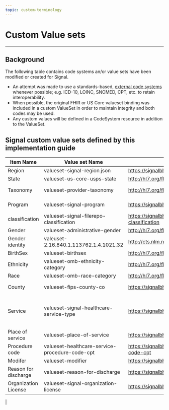 ```yaml
---
topic: custom-terminology
---
```


# Custom Value sets

---

## Background

The following table contains code systems an/or value sets have been modified or created for Signal. 
- An attempt was made to use a standards-based, [external code systems](https://www.hl7.org/fhir/terminologies-systems.html#external) whenever possible; e.g. ICD-10, LOINC, SNOMED, CPT, etc. to retain interoperability.
- When possible, the original FHIR or US Core valueset binding was included in a custom ValueSet in order to maintain integrity and both codes may be used. 
- Any custom values will be defined in a CodeSystem resource in addition to the ValueSet.

## Signal custom value sets defined by this implementation guide

| Item Name | Value set Name |Value set URL | Binding Strength |
|---|---|---|---|
| Region    | valueset-signal-region.json | https://signalbhn.org/fhir/ValueSet/signal-region | Location.address.extension:signalRegion |
| State  | valueset-us-core-usps-state | http://hl7.org/fhir/us/core/ValueSet/us-core-usps-state | - |
| Taxonomy | valueset-provider-taxonomy | http://hl7.org/fhir/ValueSet/provider-taxonomy | PractitionerRole.specialty<br> Organization.type:npiTaxonomy |
| Program | valueset-signal-program | https://signalbhn.org/fhir/ValueSet/signal-program | HealthcareService.program <br>  EpisodeOfCare.type:program |
| classification  | valueset-signal-filerepo-classification | https://signalbhn.org/fhir/us/core/ValueSet/signal-filerepo-classification | DocumentReference.category |
| Gender | valueset-administrative-gender | http://hl7.org/fhir/ValueSet/administrative-gender | - |
| Gender identity | valeuset-2.16.840.1.113762.1.4.1021.32 | http://cts.nlm.nih.gov/fhir/ValueSet/2.16.840.1.113762.1.4.1021.32 | - |
| BirthSex | valueset-birthsex | http://hl7.org/fhir/us/core/ValueSet/birthsex | - |
| Ethnicity | valueset-omb-ethnicity-category | http://hl7.org/fhir/us/core/ValueSet/omb-ethnicity-category | - |
| Race | valueset-omb-race-category | http://hl7.org/fhir/us/core/ValueSet/omb-race-category | - |
| County | valueset-fips-county-co | https://signalbhn.org/fhir/ValueSet/fips-county-co | Patient.address.district <br> Location.address.district |
| Service | valueset-signal-healthcare-service-type | https://signalbhn.org/fhir/ValueSet/signal-healthcare-service-type | ServiceRequest.category:serviceType <br> HealthcareService.type:services <br> EpisodeOfCare.type <br> EpisodeOfCare.type:services <br> Encounter.serviceType |
| Place of service | valueset-place-of-service | https://signalbhn.org/fhir/ValueSet/place-of-service | Location.type |
| Procedure code | valueset-healthcare-service-procedure-code-cpt | https://signalbhn.org/fhir/ValueSet/healthcare-service-procedure-code-cpt | HealthcareService.type:procedure |
| Modifer | valueset-modifier | https://signalbhn.org/fhir/ValueSet/modifier | - |
| Reason for discharge | valueset-reason-for-discharge | https://signalbhn.org/fhir/ValueSet/reason-for-discharge | - |
| Organization License | valueset-signal-organization-license | https://signalbhn.org/fhir/ValueSet/signal-organization-license | Organization.extension:qualification.extension:code.value[x] |
|
